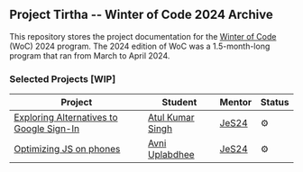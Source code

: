 ## Project Tirtha -- Winter of Code 2024 Archive

This repository stores the project documentation for the [Winter of Code](https://winterofcode.com/) (WoC) 2024 program. The 2024 edition of WoC was a 1.5-month-long program that ran from March to April 2024.

### Selected Projects [WIP]
| Project | Student | Mentor | Status |
|---------|--------|---------|--------|
| [Exploring Alternatives to Google Sign-In](https://github.com/smlab-niser/tirtha-public/issues/34) | [Atul Kumar Singh](https://github.com/RudrasSingh) | [JeS24](https://github.com/JeS24/) | ⚙️ |
| [Optimizing JS on phones](https://github.com/smlab-niser/tirtha-public/issues/8) | [Avni Uplabdhee](https://github.com/KaizenGirl1111) | [JeS24](https://github.com/JeS24/) | ⚙️ |
